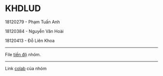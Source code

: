 # KHDLUD
18120279 - Phạm Tuấn Anh

18120384 - Nguyễn Văn Hoài

18120413 - Đỗ Liên Khoa

-----
File [tiến độ](https://docs.google.com/spreadsheets/d/1CbVLRTuioRoDTVD4G4dNM3t8c6n5AVqy0-_K_UOWRGg/edit?usp=drive_web&ouid=111913730082387023039) nhóm.

-----
Link [colab](https://colab.research.google.com/github/DoLienKhoa/KHDLUD/blob/main/KHDLUD_Report.ipynb) của nhóm
